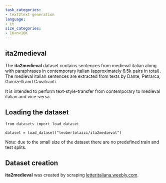 ```yaml
---
task_categories:
- text2text-generation
language:
- it
size_categories:
- 1K<n<10K
---
```


## ita2medieval
The **ita2medieval** dataset contains sentences from medieval italian along with paraphrases in contemporary italian (approximately 6.5k pairs in total). The medieval italian sentences are extracted from texts by Dante, Petrarca, Guinizelli and Cavalcanti.

It is intended to perform text-style-transfer from contemporary to medieval italian and vice-versa.

## Loading the dataset

```
from datasets import load_dataset

dataset = load_dataset("leobertolazzi/ita2medieval")
```

Note: due to the small size of the dataset there are no predefined train and test splits.

## Dataset creation

**ita2medieval** was created by scraping [letteritaliana.weebly.com](https://letteritaliana.weebly.com/).